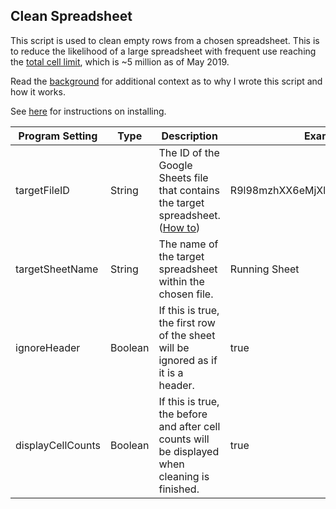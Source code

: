 ## Clean Spreadsheet
This script is used to clean empty rows from a chosen spreadsheet. This is to reduce the likelihood of a large spreadsheet with frequent use reaching the [total cell limit](https://support.google.com/docs/thread/6339567?hl=en), which is ~5 million as of May 2019.

Read the [background](./background.md) for additional context as to why I wrote this script and how it works.

See [here](../install.md#script) for instructions on installing.

| Program Setting   | Type    | Description                                                                                    | Example                          |
|-------------------|---------|------------------------------------------------------------------------------------------------|----------------------------------|
| targetFileID      | String  | The ID of the Google Sheets file that contains the target spreadsheet. ([How to](https://developers.google.com/sheets/api/guides/concepts#spreadsheet_id))            | R9l98mzhXX6eMjXlIgyPCuc8qW1OIfzo |
| targetSheetName   | String  | The name of the target spreadsheet within the chosen file.                                     | Running Sheet                    |
| ignoreHeader      | Boolean | If this is true, the first row of the sheet will be ignored as if it is a header.              | true                             |
| displayCellCounts | Boolean | If this is true, the before and after cell counts will be displayed when cleaning is finished. | true                             |

